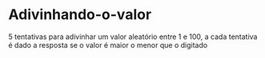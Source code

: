 # Adivinhando-o-valor
5 tentativas para adivinhar um valor aleatório entre 1 e 100, a cada tentativa é dado a resposta se o valor é maior o menor que o digitado
